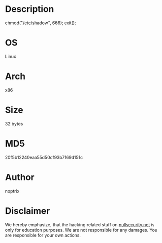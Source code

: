 Description
===========
chmod("/etc/shadow", 666); exit();

OS
==
Linux

Arch
====
x86

Size
====
32 bytes

MD5
===
20f5b12240eaa55d50cf93b7169d151c

Author
======
noptrix

Disclaimer
==========
We hereby emphasize, that the hacking related stuff on
[nullsecurity.net](http://nullsecurity.net) is only for education purposes.
We are not responsible for any damages. You are responsible for your own
actions.
